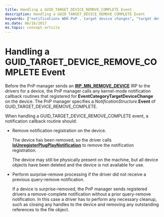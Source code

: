 ```yaml
---
title: Handling a GUID_TARGET_DEVICE_REMOVE_COMPLETE Event
description: Handling a GUID_TARGET_DEVICE_REMOVE_COMPLETE Event
keywords: ["notifications WDK PnP , target device changes", "target device change notifications WDK PnP", "EventCategoryTargetDeviceChange notification", "GUID_TARGET_DEVICE_REMOVE_COMPLETE"]
ms.date: 06/16/2017
ms.topic: concept-article
---
```


# Handling a GUID\_TARGET\_DEVICE\_REMOVE\_COMPLETE Event





Before the PnP manager sends an [**IRP\_MN\_REMOVE\_DEVICE**](./irp-mn-remove-device.md) IRP to the drivers for a device, the PnP manager calls any kernel-mode notification callback routines that registered for **EventCategoryTargetDeviceChange** on the device. The PnP manager specifies a *NotificationStructure*.**Event** of GUID\_TARGET\_DEVICE\_REMOVE\_COMPLETE.

When handling a GUID\_TARGET\_DEVICE\_REMOVE\_COMPLETE event, a notification callback routine should:

-   Remove notification registration on the device.

    The device has been removed, so the driver calls [**IoUnregisterPlugPlayNotification**](/windows-hardware/drivers/ddi/wdm/nf-wdm-iounregisterplugplaynotification) to remove the notification registration.

    The device may still be physically present on the machine, but all device objects have been deleted and the device is not available for use.

-   Perform surprise-remove processing if the driver did not receive a previous query-remove notification.

    If a device is surprise-removed, the PnP manager sends registered drivers a remove-complete notification without a prior query-remove notification. In this case a driver has to perform any necessary cleanup, such as closing any handles to the device and removing any outstanding references to the file object.

 

